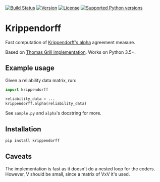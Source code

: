 [![Build Status](https://travis-ci.com/pln-fing-udelar/fast-krippendorff.svg?branch=master)](https://travis-ci.com/pln-fing-udelar/fast-krippendorff)
[![Version](https://img.shields.io/pypi/v/krippendorff.svg)](https://pypi.python.org/pypi/krippendorff)
[![License](https://img.shields.io/pypi/l/krippendorff.svg)](https://pypi.python.org/pypi/krippendorff)
[![Supported Python versions](https://img.shields.io/pypi/pyversions/krippendorff.svg)](https://pypi.python.org/pypi/krippendorff)

# Krippendorff

Fast computation of [Krippendorff's alpha](https://en.wikipedia.org/wiki/Krippendorff%27s_alpha) agreement measure.

Based on [Thomas Grill implementation](https://github.com/grrrr/krippendorff-alpha). Works on Python 3.5+.

## Example usage

Given a reliability data matrix, run:

```python
import krippendorff

reliability_data = ...
krippendorff.alpha(reliability_data)
```

See `sample.py` and `alpha`'s docstring for more.

## Installation

```bash
pip install krippendorff
```

## Caveats

The implementation is fast as it doesn't do a nested loop for the coders. However, V should be small, since a matrix of VxV it's used.
